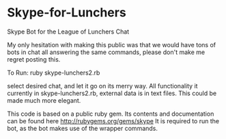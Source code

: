 Skype-for-Lunchers
==================

Skype Bot for the League of Lunchers Chat

My only hesitation with making this public was that we would have tons of bots in chat all answering the same commands,
please don't make me regret posting this.

To Run:
ruby skype-lunchers2.rb

select desired chat, and let it go on its merry way.
All functionality it currently in skype-lunchers2.rb, external data is in text files. This could be made much more elegant.

This code is based on a public ruby gem. Its contents and documentation can be found here
http://rubygems.org/gems/skype
It is required to run the bot, as the bot makes use of the wrapper commands.
